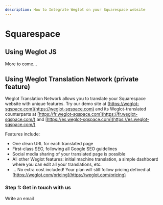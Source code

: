 ```yaml
---
description: How to Integrate Weglot on your Squarespace website
---
```


# Squarespace

## Using Weglot JS

More to come...

## Using Weglot Translation Network \(private feature\)

Weglot Translation Network allows you to translate your Squarespace website with unique features. Try our demo site at [https://weglot-sqspace.com](https://weglot-sqspace.com) and its Weglot-translated counterparts at [https://fr.weglot-sqspace.com](https://fr.weglot-sqspace.com/) and [https://es.weglot-sqspace.com](https://es.weglot-sqspace.com/)

Features include:

* One clean URL for each translated page
* First-class SEO, following all Google SEO guidelines
* Social media sharing of your translated page is possible
* All other Weglot features: initial machine translation, a simple dashboard where you can edit all your translations, etc.
* ... No extra cost included! Your plan will still follow pricing defined at [https://weglot.com/pricing](https://weglot.com/pricing)

### Step 1: Get in touch with us

Write an email 






